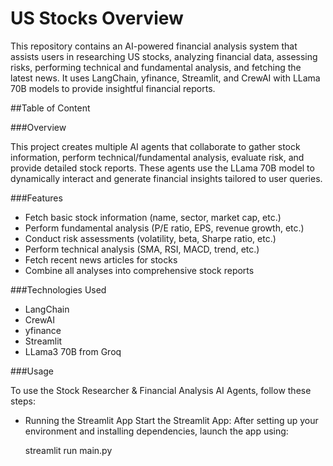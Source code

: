 # US Stocks Overview

This repository contains an AI-powered financial analysis system that assists users in researching US stocks, analyzing financial data, assessing risks, performing technical and fundamental analysis, and fetching the latest news. It uses LangChain, yfinance, Streamlit, and CrewAI with LLama 70B models to provide insightful financial reports.

##Table of Content

###Overview

This project creates multiple AI agents that collaborate to gather stock information, perform technical/fundamental analysis, evaluate risk, and provide detailed stock reports. These agents use the LLama 70B model to dynamically interact and generate financial insights tailored to user queries.

###Features

* Fetch basic stock information (name, sector, market cap, etc.)
* Perform fundamental analysis (P/E ratio, EPS, revenue growth, etc.)
* Conduct risk assessments (volatility, beta, Sharpe ratio, etc.)
* Perform technical analysis (SMA, RSI, MACD, trend, etc.)
* Fetch recent news articles for stocks
* Combine all analyses into comprehensive stock reports

###Technologies Used

* LangChain
* CrewAI
* yfinance
* Streamlit
* LLama3 70B from Groq

###Usage

To use the Stock Researcher & Financial Analysis AI Agents, follow these steps:

* Running the Streamlit App
  Start the Streamlit App: After setting up your environment and installing dependencies, launch the app using:

  streamlit run main.py
